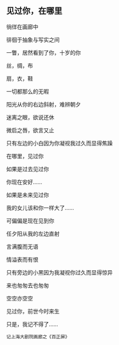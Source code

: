 ## 见过你，在哪里 ##

徜徉在画廊中

徘徊于抽象与写实之间

一瞥，居然看到了你，十岁的你

丝，绸，布

扇，衣，鞋

一切都那么的无暇

阳光从你的右边斜射，难辨朝夕

迷离之眼，欲说还休

微启之唇，欲言又止

只有左边的小白因为你凝视我过久而显得焦躁

在哪里，见过你

如果是过去见过你

你现在安好……

如果是未来见过你

我的女儿该和你一样大了……

可偏偏是现在见到你

任夕阳从我的左边直射

言满腹而无语

情溢表而有恨

只有旁边的小黑因为我凝视你过久而显得惊异

来也匆匆去也匆匆

空空亦空空

见过你，前世今时来生

只是，我记不得了……

    记上海大剧院画廊之《百正屏》